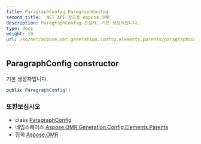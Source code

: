 ```yaml
---
title: ParagraphConfig.ParagraphConfig
second_title: .NET API 참조용 Aspose.OMR
description: ParagraphConfig 건설자. 기본 생성자입니다.
type: docs
weight: 10
url: /ko/net/aspose.omr.generation.config.elements.parents/paragraphconfig/paragraphconfig/
---
```

## ParagraphConfig constructor

기본 생성자입니다.

```csharp
public ParagraphConfig()
```

### 또한보십시오

* class [ParagraphConfig](../)
* 네임스페이스 [Aspose.OMR.Generation.Config.Elements.Parents](../../paragraphconfig/)
* 집회 [Aspose.OMR](../../../)


